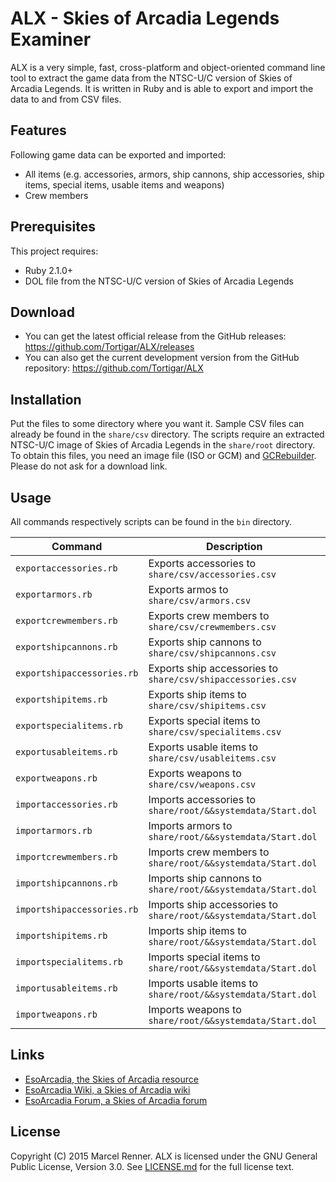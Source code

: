ALX - Skies of Arcadia Legends Examiner
=======================================

ALX is a very simple, fast, cross-platform and object-oriented command line 
tool to extract the game data from the NTSC-U/C version of Skies of Arcadia 
Legends. It is written in Ruby and is able to export and import the data to 
and from CSV files.

Features
--------

Following game data can be exported and imported:
  * All items (e.g. accessories, armors, ship cannons, ship accessories, 
    ship items, special items, usable items and weapons)
  * Crew members

Prerequisites
-------------

This project requires:
  * Ruby 2.1.0+
  * DOL file from the NTSC-U/C version of Skies of Arcadia Legends

Download
--------

* You can get the latest official release from the GitHub releases:
  https://github.com/Tortigar/ALX/releases
* You can also get the current development version from the GitHub repository:
  https://github.com/Tortigar/ALX

Installation
------------

Put the files to some directory where you want it. Sample CSV files can 
already be found in the `share/csv` directory. The scripts require an 
extracted NTSC-U/C image of Skies of Arcadia Legends in the `share/root` 
directory. To obtain this files, you need an image file (ISO or GCM) and 
[GCRebuilder](http://www.romhacking.net/utilities/619/). Please do not ask for 
a download link.

Usage
-----

All commands respectively scripts can be found in the `bin` directory. 

| Command                    | Description                                                     |
| -------------------------- | --------------------------------------------------------------- |
| `exportaccessories.rb`     | Exports accessories to `share/csv/accessories.csv`              |
| `exportarmors.rb`          | Exports armos to `share/csv/armors.csv`                         |
| `exportcrewmembers.rb`     | Exports crew members to `share/csv/crewmembers.csv`             |
| `exportshipcannons.rb`     | Exports ship cannons to `share/csv/shipcannons.csv`             |
| `exportshipaccessories.rb` | Exports ship accessories to `share/csv/shipaccessories.csv`     |
| `exportshipitems.rb`       | Exports ship items to `share/csv/shipitems.csv`                 |
| `exportspecialitems.rb`    | Exports special items to `share/csv/specialitems.csv`           |
| `exportusableitems.rb`     | Exports usable items to `share/csv/usableitems.csv`             |
| `exportweapons.rb`         | Exports weapons to `share/csv/weapons.csv`                      |
| `importaccessories.rb`     | Imports accessories to `share/root/&&systemdata/Start.dol`      |
| `importarmors.rb`          | Imports armors to `share/root/&&systemdata/Start.dol`           |
| `importcrewmembers.rb`     | Imports crew members to `share/root/&&systemdata/Start.dol`     |
| `importshipcannons.rb`     | Imports ship cannons to `share/root/&&systemdata/Start.dol`     |
| `importshipaccessories.rb` | Imports ship accessories to `share/root/&&systemdata/Start.dol` |
| `importshipitems.rb`       | Imports ship items to `share/root/&&systemdata/Start.dol`       |
| `importspecialitems.rb`    | Imports special items to `share/root/&&systemdata/Start.dol`    |
| `importusableitems.rb`     | Imports usable items to `share/root/&&systemdata/Start.dol`     |
| `importweapons.rb`         | Imports weapons to `share/root/&&systemdata/Start.dol`          |

Links
-----

* [EsoArcadia, the Skies of Arcadia resource](http://www.esoarcadia.org/)
* [EsoArcadia Wiki, a Skies of Arcadia wiki](http://www.esoarcadia.org/wiki)
* [EsoArcadia Forum, a Skies of Arcadia forum](http://www.esoarcadia.org/forum)

License
-------

Copyright (C) 2015 Marcel Renner. ALX is licensed under the GNU General Public 
License, Version 3.0. See [LICENSE.md](LICENSE.md) for the full license text.
